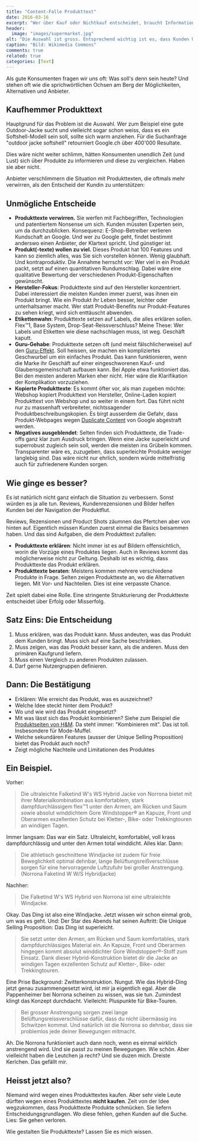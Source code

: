 ```yaml
---
title: "Content-Falle Produkttext"
date: 2016-03-16
excerpt: "Wer über Kauf oder Nichtkauf entscheidet, braucht Informationen und kein Marketing-Geschwätz. Genau das liefern aber viele Produkttexte. Eine vergebene Chance."
header:
  image: "images/supermarket.jpg"
alt: "Die Auswahl ist gross. Entsprechend wichtig ist es, dass Kunden Unterscheidungsmerkmale."
caption: "Bild: Wikimedia Commons"
comments: true
related: true
categories: [Text]
---
```


Als gute Konsumenten fragen wir uns oft: Was soll's denn sein heute? Und stehen oft wie die sprichwörtlichen Ochsen am Berg der Möglichkeiten, Alternativen und Anbieter.

## Kaufhemmer Produkttext

Hauptgrund für das Problem ist die Auswahl. Wer zum Beispiel eine gute Outdoor-Jacke sucht und vielleicht sogar schon weiss, dass es ein Softshell-Modell sein soll, sollte sich warm anziehen. Für die Suchanfrage "outdoor jacke softshell" retourniert Google.ch über 400'000 Resultate. 

Dies wäre nicht weiter schlimm, hätten Konsumenten unendlich Zeit (und Lust) sich über Produkte zu informieren und diese zu vergleichen. Haben sie aber nicht.

Anbieter verschlimmern die Situation mit Produkttexten, die oftmals mehr verwirren, als den Entscheid der Kundin zu unterstützen:


## Unmögliche Entscheide

- **Produkttexte verwirren.** Sie werfen mit Fachbegriffen,  Technologien und patentiertem Nonsense um sich. Kunden müssten Experten sein, um da durchzublicken. Konsequenz: E-Shop-Betreiber verlieren Kundschaft an Google. Und wer zu Google geht, findet bestimmt anderswo einen Anbieter, der Klartext spricht. Und günstiger ist. 
- **Produkt(-texte) wollen zu viel.** Dieses Produkt hat 100 Features und kann so ziemlich alles, was Sie sich vorstellen können. Wenig glaubhaft. Und kontraproduktiv. Die Annahme herrscht vor: Wer viel in ein Produkt packt, setzt auf einen quantitativen Rundumschlag. Dabei wäre eine qualitative Bewertung der verschiedenen Produkt-Eigenschaften gewünscht. 
- **Hersteller-Fokus**: Produkttexte sind auf den Hersteller konzentriert. Dabei interessiert die meisten Kunden immer zuerst,  was ihnen ein Produkt bringt. Wie ein Produkt ihr Leben besser, leichter oder unterhaltsamer macht. Wer statt Produkt-Benefits nur Produkt-Features zu sehen kriegt, wird sich enttäuscht abwenden.
- **Etikettenwahn**: Produkttexte setzen auf Labels, die alles erklären sollen. Flex™1, Base System, Drop-Seat-Reissverschluss? Meine These: Wer Labels und Etiketten wie diese nachschlagen muss, ist weg. Geschäft kaputt.
- **Guru-Gehabe**: Produkttexte setzen oft (und meist fälschlicherweise) auf den [Guru-Effekt](/kompliziert). Soll heissen, sie machen ein kompliziertes Geschwurbel um ein einfaches Produkt. Das kann funktionieren, wenn die Marke ihr Geschäft auf einer eingeschworenen Kauf- und Glaubensgemeinschaft aufbauen kann. Bei Apple etwa funktioniert das. Bei den meisten anderen Marken eher nicht. Hier wäre die Klarifikation der Komplikation vorzuziehen.
- **Kopierte Produkttexte**: Es kommt öfter vor, als man zugeben möchte: Webshop kopiert Produkttext von Hersteller, Online-Laden kopiert Produkttext von Webshop und so weiter in einem fort. Das führt nicht nur zu massenhaft verbreiteter, nichtssagender Produktbeschreibungskopien. Es birgt ausserdem die Gefahr, dass Produkt-Webpages wegen [Duplicate Content](https://moz.com/learn/seo/duplicate-content) von Google abgestraft werden.
- **Negatives ausgeblendet**: Selten finden sich Produkttexte, die Trade-offs ganz klar zum Ausdruck bringen. Wenn eine Jacke superleicht und superrobust zugleich sein soll, werden die meisten ins Grübeln kommen. Transparenter wäre es, zuzugeben, dass superleichte Produkte weniger langlebig sind. Das wäre nicht nur ehrlich, sondern würde mittelfristig auch für zufriedenere Kunden sorgen.


## Wie ginge es besser?

Es ist natürlich nicht ganz einfach die Situation zu verbessern. Sonst würden es ja alle tun. Reviews, Kundenrezensionen und Bilder helfen Kunden bei der Navigation der Produktflut. 

Reviews, Rezensionen und Product Shots zäumnen das Pfertchen aber von hinten auf. Eigentlich müssen Kunden zuerst einmal die Basics beisammen haben. Und das sind Aufgaben, die dem Produkttext zufallen:

- **Produkttexte erklären**: Nicht immer ist es auf Bildern offensichtlich, worin die Vorzüge eines Produktes liegen. Auch in Reviews kommt das möglicherweise nicht zur Geltung. Deshalb ist es wichtig, dass Produkttexte das Produkt erklären.
- **Produkttexte beraten**: Meistens kommen mehrere verschiedene Produkte in Frage. Selten zeigen Produkttexte an, wo die Alternativen liegen. Mit Vor- und Nachteilen. Dies ist eine verpasste Chance.

Zeit spielt dabei eine Rolle. Eine stringente Strukturierung der Produkttexte entscheidet über Erfolg oder Misserfolg.

## Satz Eins: Die Entscheidung

1. Muss erklären, was das Produkt kann. Muss andeuten, was das Produkt dem Kunden bringt. Muss sich auf eine Sache beschränken.
2. Muss zeigen, was das Produkt besser kann, als die anderen. Muss den primären Kaufgrund liefern. 
3. Muss einen Vergleich zu anderen Produkten zulassen.
4. Darf gerne Nutzergruppen definieren. 


## Dann: Die Bestätigung

- Erklären: Wie erreicht das Produkt, was es auszeichnet?
- Welche Idee steckt hinter dem Produkt? 
- Wo und wie wird das Produkt eingesetzt? 
- Mit was lässt sich das Produkt kombinieren? Siehe zum Beispiel die [Produktseiten von H&M](http://www2.hm.com/de_ch/productpage.0352938002.html). Da steht immer: "Kombinieren mit". Das ist toll. Insbesondere für Mode-Muffel.
- Welche sekundären Features (ausser der Unique Selling Proposition) bietet das Produkt auch noch?
- Zeigt mögliche Nachteile und Limitationen des Produktes

 

## Ein Beispiel.

Vorher: 

> Die ultraleichte Falketind W's WS Hybrid Jacke von Norrona bietet mit ihrer Materialkombination aus komfortablem, stark dampfdurchlässigem flex™1 unter den Armen, am Rücken und Saum sowie absolut winddichtem Gore Windstopper® an Kapuze, Front und Oberarmen exzellenten Schutz bei Kletter-, Bike- oder Trekkingtouren an windigen Tagen. 

Immer langsam: Das war ein Satz. Ultraleicht, komfortablel, voll krass dampfdurchlässig und unter den Armen total winddicht. Alles klar. Dann:

> Die athletisch geschnittene Windjacke ist zudem für freie Beweglichkeit optimal dehnbar, lange Belüftungsreißverschlüsse sorgen für eine hervorragende Luftzufuhr bei großer Anstrengung. (Norrona Faketind W W/S Hybridjacke)

Nachher:

> Die Falketind W's WS Hybrid von Norrona ist eine ultraleichte Windjacke. 

Okay. Das Ding ist also eine Windjacke. Jetzt wissen wir schon einmal grob, um was es geht. Und: Der Star des Abends hat seinen Auftritt: Die Unique Selling Proposition: Das Ding ist superleicht.

> Sie setzt unter den Armen, am Rücken und Saum komfortables, stark dampfdurchlässiges Material ein. An Kapuze, Front und Oberarmen hingegen kommt absolut winddichter Gore Windstopper®-Stoff zum Einsatz. Dank dieser Hybrid-Konstruktion bietet dir die Jacke an windigen Tagen exzellenten Schutz auf Kletter-, Bike- oder Trekkingtouren. 

Eine Prise Background: Zwitterkonstruktion. Nungut. Wie das Hybrid-Ding jetzt genau zusammengesetzt wird, ist mir ja eigentlich egal. Aber die Pappenheimer bei Norrona scheinen zu wissen, was sie tun. Zumindest klingt das Konzept durchdacht. Vielleicht: Pluspunkte für Bike-Touren.

> Bei grosser Anstrengung sorgen zwei lange Belüftungsreissverschlüsse dafür, dass du nicht übermässig ins Schwitzen kommst. Und natürlich ist die Norrona so dehnbar, dass sie problemlos jede deiner Bewegungen mitmacht.

Ah. Die Norrona funktioniert auch dann noch, wenn es einmal wirklich anstrengend wird. Und sie passt zu meinen Bewegungen. Wie schön. Aber vielleicht haben die Leutchen ja recht? Und sie duzen mich. Dreiste Kerlchen. Das gefällt mir.

## Heisst jetzt also?

Niemand wird wegen eines Produkttextes kaufen. Aber sehr viele Leute dürften wegen eines Produkttextes __nicht kaufen__. Zeit von der Idee wegzukommen, dass Produkttexte Produkte schmücken. Sie liefern Entscheidungsgrundlagen. Wo diese fehlen, gehen Kunden auf die Suche. Lies: Sie gehen verloren.

Wie gestalten Sie Produkttexte? Lassen Sie es mich wissen.
